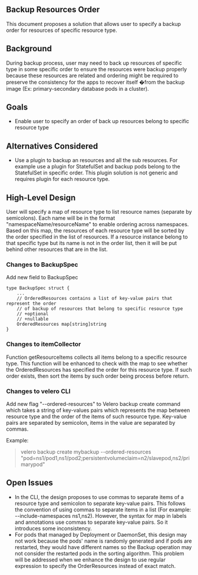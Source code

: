 ## Backup Resources Order
This document proposes a solution that allows user to specify a backup order for resources of specific resource type.

## Background
During backup process, user may need to back up resources of specific type in some specific order to ensure the resources were backup properly because these resources are related and ordering might be required to preserve the consistency for the apps to recover itself �from the backup image 
(Ex: primary-secondary database pods in a cluster).

## Goals
- Enable user to specify an order of back up resources belong to specific resource type

## Alternatives Considered
- Use a plugin to backup an resources and all the sub resources.  For example use a plugin for StatefulSet and backup pods belong to the StatefulSet in specific order.  This plugin solution is not generic and requires plugin for each resource type.

## High-Level Design
User will specify a map of resource type to list resource names (separate by semicolons).  Each name will be in the format "namespaceName/resourceName" to enable ordering across namespaces.  Based on this map, the resources of each resource type will be sorted by the order specified in the list of resources.  If a resource instance belong to that specific type but its name is not in the order list, then it will be put behind other resources that are in the list.

### Changes to BackupSpec
Add new field to BackupSpec

    type BackupSpec struct {
        ...
        // OrderedResources contains a list of key-value pairs that represent the order
        // of backup of resources that belong to specific resource type
        // +optional
        // +nullable
        OrderedResources map[string]string
    }

### Changes to itemCollector
Function getResourceItems collects all items belong to a specific resource type.  This function will be enhanced to check with the map to see whether the OrderedResources has specified the order for this resource type.  If such order exists, then sort the items by such order being process before return.

### Changes to velero CLI
Add new flag "--ordered-resources" to Velero backup create command which takes a string of key-values pairs which represents the map between resource type and the order of the items of such resource type. Key-value pairs are separated by semicolon, items in the value are separated by commas.

Example:
>velero backup create mybackup --ordered-resources "pod=ns1/pod1,ns1/pod2;persistentvolumeclaim=n2/slavepod,ns2/primarypod"

## Open Issues
- In the CLI, the design proposes to use commas to separate items of a resource type and semicolon to separate key-value pairs.  This follows the convention of using commas to separate items in a list (For example: --include-namespaces ns1,ns2).  However, the syntax for map in labels and annotations use commas to separate key-value pairs.  So it introduces some inconsistency.
- For pods that managed by Deployment or DaemonSet, this design may not work because the pods' name is randomly generated and if pods are restarted, they would have different names so the Backup operation may not consider the restarted pods in the sorting algorithm.  This problem will be addressed when we enhance the design to use regular expression to specify the OrderResources instead of exact match. 
